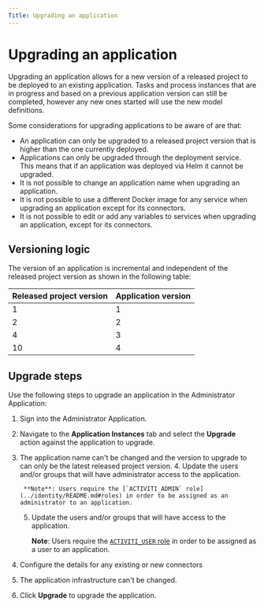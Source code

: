 ```yaml
---
Title: Upgrading an application
---
```


# Upgrading an application   
Upgrading an application allows for a new version of a released project to be deployed to an existing application. Tasks and process instances that are in progress and based on a previous application version can still be completed, however any new ones started will use the new model definitions. 

Some considerations for upgrading applications to be aware of are that:

* An application can only be upgraded to a released project version that is higher than the one currently deployed.  
* Applications can only be upgraded through the deployment service. This means that if an application was deployed via Helm it cannot be upgraded. 
* It is not possible to change an application name when upgrading an application. 
* It is not possible to use a different Docker image for any service when upgrading an application except for its connectors.
* It is not possible to edit or add any variables to services when upgrading an application, except for its connectors. 

## Versioning logic
The version of an application is incremental and independent of the released project version as shown in the following table: 

| Released project version | Application version | 
| ------------------------ | ------------------- | 
| 1 | 1 | 
| 2 | 2 | 
| 4 | 3 | 
| 10 | 4 | 

## Upgrade steps 
Use the following steps to upgrade an application in the Administrator Application: 

1. Sign into the Administrator Application. 
2. Navigate to the **Application Instances** tab and select the **Upgrade** action against the application to upgrade. 
3. The application name can't be changed and the version to upgrade to can only be the latest released project version.
	4. Update the users and/or groups that will have administrator access to the application.
	
		**Note**: Users require the [`ACTIVITI_ADMIN` role](../identity/README.md#roles) in order to be assigned as an administrator to an application.
	
	5. Update the users and/or groups that will have access to the application. 

		**Note**: Users require the [`ACTIVITI_USER` role](../identity/README.md#roles) in order to be assigned as a user to an application. 
		
6. Configure the details for any existing or new connectors
7. The application infrastructure can't be changed. 
8. Click **Upgrade** to upgrade the application. 
